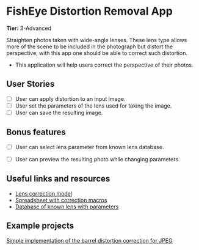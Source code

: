 # FishEye Distortion Removal App

**Tier:** 3-Advanced

Straighten photos taken with wide-angle lenses. These lens type allows more of the scene to be included in the photograph but distort the perspective, with this app one should be able to correct such distortion.

-   This application will help users correct the perspective of their photos.

## User Stories

-   [ ] User can apply distortion to an input image.
-   [ ] User set the parameters of the lens used for taking the image.
-   [ ] User can save the resulting image.

## Bonus features

-   [ ] User can select lens parameter from known lens database.
-   [ ] User can preview the resulting photo while changing parameters.


## Useful links and resources

-   [Lens correction model](http://hugin.sourceforge.net/docs/manual/Lens_correction_model.html)
-   [Spreadsheet with correction macros](https://4pi.org/downloads/abc.xls)
-   [Database of known lens with parameters](https://lensfun.github.io/)

## Example projects

[Simple implementation of the barrel distortion correction for JPEG](https://github.com/Mihaylov93/UnBarrel)

